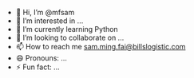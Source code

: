 - 👋 Hi, I’m @mfsam
- 👀 I’m interested in ...
- 🌱 I’m currently learning Python
- 💞️ I’m looking to collaborate on ...
- 📫 How to reach me sam.ming.fai@billslogistic.com
- 😄 Pronouns: ...
- ⚡ Fun fact: ...

<!---
sammingfai/sammingfai is a ✨ special ✨ repository because its `README.md` (this file) appears on your GitHub profile.
You can click the Preview link to take a look at your changes.
--->
